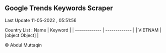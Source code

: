 

## Google Trends Keywords Scraper 
 
Last Update 11-05-2022 , 05:51:56

Country List :
 Name  | Keyword |
| ------------- | ------------- |
| VIETNAM | [object Object] |



© Abdul Muttaqin 

